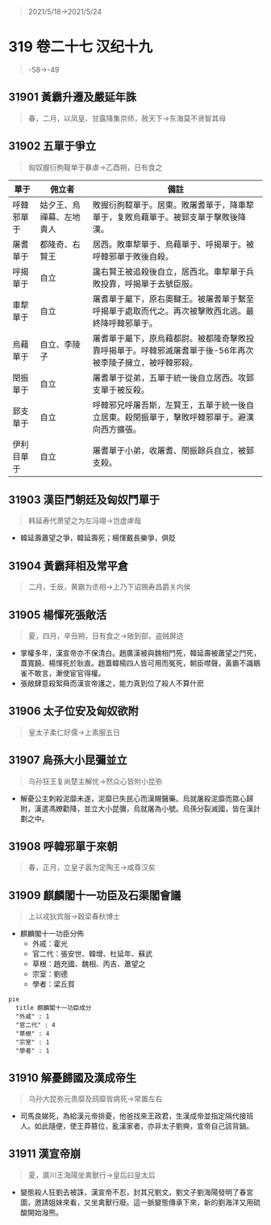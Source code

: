 > 2021/5/18->2021/5/24

# 319 卷二十七 汉纪十九

> -58->-49

## 31901 黃霸升遷及嚴延年誅
> 春，二月，以凤皇、甘露降集京师，赦天下->东海莫不贤智其母

## 31902 五單于爭立
> 匈奴握衍朐鞮单于暴虐->乙酉朔，日有食之

單于|佣立者|備註
--|--|--
呼韓邪單于|姑夕王、烏禪幕、左地貴人|敗握衍朐鞮單于。居東。敗屠耆單于，降車犂單于，复敗烏藉單于。被郅支單于擊敗後降漢。
屠耆單于|都隆奇、右賢王|居西。敗車犂單于、烏藉單于、呼揭單于。被呼韓邪單于敗後自殺。
呼揭單于|自立|讒右賢王被追殺後自立，居西北。車犂單于兵敗投靠，呼揭單于去號臣服。
車犂單于|自立|屠耆單于屬下，原右奧鞬王。被屠耆單于繫至呼揭單于處取而代之。再次被擊敗西北逃。最終降呼韓邪單于。
烏藉單于|自立、李陵子|屠耆單于屬下，原烏藉都尉。被都隆奇擊敗投靠呼揭單于。呼韓邪滅屠耆單于後-56年再次被李陵子擁立，被呼韓邪殺。
閏振單于|自立|屠耆單于從弟，五單于統一後自立居西。攻郅支單于被反殺。
郅支單于|自立|呼韓邪兄呼屠吾斯，左賢王，五單于統一後自立居東。殺閏振單于，擊敗呼韓邪單于。避漢向西方擴張。
伊利目單于|自立|屠耆單于小弟，收屠耆、閏振餘兵自立，被郅支殺。

## 31903 漢臣鬥朝廷及匈奴鬥單于
> 韩延寿代萧望之为左冯翊->岂虚虖哉
- 韓延壽蕭望之爭，韓延壽死；楊惲戴長樂爭，俱貶

## 31904 黃霸拜相及常平倉
> 二月，壬辰，黄霸为丞相->上乃下诏赐寿昌爵关内侯

## 31905 楊惲死張敞活
> 夏，四月，辛丑朔，日有食之->敞到部，盗贼屏迹
- 掌權多年，漢宣帝亦不保清白。趙廣漢被與魏相鬥死，韓延壽被蕭望之鬥死，蓋寬饒、楊惲死於耿直。趙蓋韓楊四人皆可用而冤死，朝臣噤聲，黃霸不識鶡雀不敢言，漸使宦官得權。
- 張敞肆意殺絮舜而漢宣帝護之，能力真到位了殺人不算什麽

## 31906 太子位安及匈奴欲附
> 皇太子柔仁好儒->上素服五日

## 31907 烏孫大小昆彌並立
> 乌孙狂王复尚楚主解忧->然众心皆附小昆弥
- 解憂公主刺殺泥靡未遂，泥靡已失民心而漢賜醫藥。烏就屠殺泥靡而眾心歸附，漢遣馮嫽勸降，並立大小昆彌，烏就屠為小號。烏孫分裂滅國，皆在漢計劃之中。

## 31908 呼韓邪單于來朝
> 春，正月，立皇子嚣为定陶王->咸尊汉矣

## 31909 麒麟閣十一功臣及石渠閣會議
> 上以戎狄宾服->穀梁春秋博士
- 麒麟閣十一功臣分佈
  - 外戚：霍光
  - 官二代：張安世、韓增、杜延年、蘇武
  - 草根：趙充國、魏相、丙吉、蕭望之
  - 宗室：劉德
  - 學者：梁丘賀

```mermaid
pie
  title 麒麟閣十一功臣成分
  "外戚" : 1
  "官二代" : 4
  "草根" : 4
  "宗室" : 1
  "學者" : 1
```

## 31910 解憂歸國及漢成帝生
> 乌孙大昆弥元贵靡及鸱靡皆病死->常置左右
- 司馬良娣死，為給漢元帝排憂，他爸找來王政君，生漢成帝並指定隔代接班人。如此隨便，使王莽篡位，亂漢家者，亦非太子劉奭，宣帝自己該背鍋。

## 31911 漢宣帝崩
> 夏，廣川王海陽坐禽獸行->皇后曰皇太后
- 變態殺人狂劉去被誅，漢宣帝不忍，封其兄劉文。劉文子劉海陽發明了春宮圖，邀請姐妹來看，又坐禽獸行廢。這一脈變態傳承下來，新的劉海洋又用硫酸開始潑熊。
